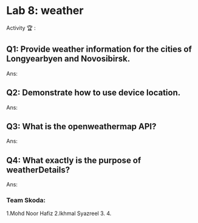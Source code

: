 # Lab 8: weather

Activity 🏆 :
## Q1: Provide weather information for the cities of Longyearbyen and Novosibirsk.
Ans:

## Q2: Demonstrate how to use device location.
Ans:

## Q3: What is the openweathermap API?
Ans:

## Q4: What exactly is the purpose of weatherDetails?
Ans:


### Team Skoda:
1.Mohd Noor Hafiz
2.Ikhmal Syazreel
3.
4.
